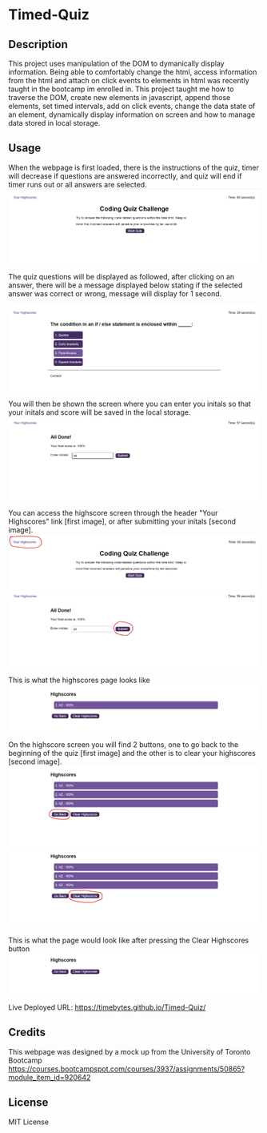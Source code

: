 # Timed-Quiz

## Description

This project uses manipulation of the DOM to dymanically display information. Being able to comfortably change the html, access information from the html and attach on click events to elements in html was recently taught in the bootcamp im enrolled in. This project taught me how to traverse the DOM, create new elements in javascript, append those elements, set timed intervals, add on click events, change the data state of an element, dynamically display information on screen and how to manage data stored in local storage.

## Usage

When the webpage is first loaded, there is the instructions of the quiz, timer will decrease if questions are answered incorrectly, and quiz will end if timer runs out or all answers are selected.
![screenshot of landing page](./assets/images/screenshot-landing-screen.png)

The quiz questions will be displayed as followed, after clicking on an answer, there will be a message displayed below stating if the selected answer was correct or wrong, message will display for 1 second.

![screenshot of quiz questions](./assets/images/screenshot-quiz-questions.png)

You will then be shown the screen where you can enter you initals so that your initals and score will be saved in the local storage.
![screenshot of enter-initals page](./assets/images/screenshot-enter-initals.png)

You can access the highscore screen through the header "Your Highscores" link [first image], or after submitting your initals [second image].
![screenshot of the link to press to get to highscores](./assets/images/screenshot-check-highscore.png)
![screenshot of the submit button](./assets/images/screenshot-enter-initals-submit-button.png)

This is what the highscores page looks like
![screenshot of highscore page](./assets/images/screenshot-highscores.png)

On the highscore screen you will find 2 buttons, one to go back to the beginning of the quiz [first image] and the other is to clear your highscores [second image].
![screenshot of with circle around go back button](./assets/images/screenshot-highscores-go-back-button.png)
![screenshot of with circle around clear highscores button](./assets/images/screenshot-highscores-clear-highscores.png)

This is what the page would look like after pressing the Clear Highscores button
![screenshot of highscore page after pressing the clear highscores button](./assets/images/screenshot-highscores-cleared.png)

Live Deployed URL: https://timebytes.github.io/Timed-Quiz/

## Credits

This webpage was designed by a mock up from the University of Toronto Bootcamp
https://courses.bootcampspot.com/courses/3937/assignments/50865?module_item_id=920642

## License

MIT License
